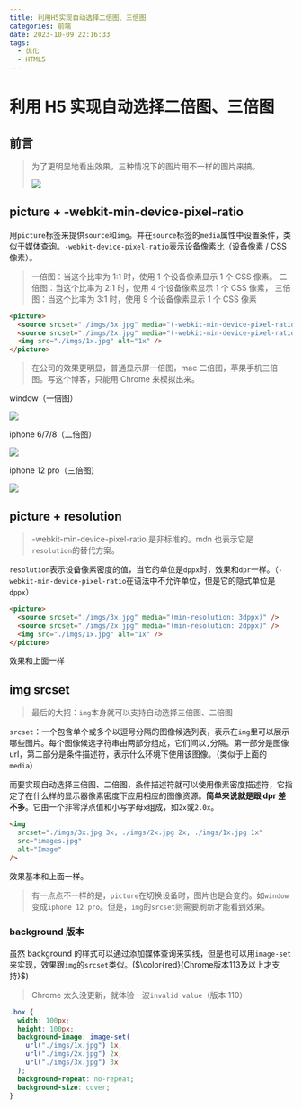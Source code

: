 ```yaml
---
title: 利用H5实现自动选择二倍图、三倍图
categories: 前端
date: 2023-10-09 22:16:33
tags:
  - 优化
  - HTML5
---
```


# 利用 H5 实现自动选择二倍图、三倍图

## 前言

> 为了更明显地看出效果，三种情况下的图片用不一样的图片来搞。
>
> ![](https://www.clzczh.top/CLZ_img/images/202310092231483.png)

## picture + -webkit-min-device-pixel-ratio

用`picture`标签来提供`source`和`img`。并在`source`标签的`media`属性中设置条件，类似于媒体查询。`-webkit-device-pixel-ratio`表示设备像素比（设备像素 / CSS 像素）。

> 一倍图：当这个比率为 1:1 时，使用 1 个设备像素显示 1 个 CSS 像素。
> 二倍图：当这个比率为 2:1 时，使用 4 个设备像素显示 1 个 CSS 像素，
> 三倍图：当这个比率为 3:1 时，使用 9 个设备像素显示 1 个 CSS 像素

```html
<picture>
  <source srcset="./imgs/3x.jpg" media="(-webkit-min-device-pixel-ratio: 3)" />
  <source srcset="./imgs/2x.jpg" media="(-webkit-min-device-pixel-ratio: 2)" />
  <img src="./imgs/1x.jpg" alt="1x" />
</picture>
```

> 在公司的效果更明显，普通显示屏一倍图，mac 二倍图，苹果手机三倍图。写这个博客，只能用 Chrome 来模拟出来。

window（一倍图）

![](https://www.clzczh.top/CLZ_img/images/202310092241000.png)

iphone 6/7/8（二倍图）

![](https://www.clzczh.top/CLZ_img/images/202310092245773.png)

iphone 12 pro（三倍图）

![](https://www.clzczh.top/CLZ_img/images/202310092246288.png)

## picture + resolution

> -webkit-min-device-pixel-ratio 是非标准的。mdn 也表示它是`resolution`的替代方案。

`resolution`表示设备像素密度的值，当它的单位是`dppx`时，效果和`dpr`一样。（`-webkit-min-device-pixel-ratio`在语法中不允许单位，但是它的隐式单位是`dppx`）

```html
<picture>
  <source srcset="./imgs/3x.jpg" media="(min-resolution: 3dppx)" />
  <source srcset="./imgs/2x.jpg" media="(min-resolution: 2dppx)" />
  <img src="./imgs/1x.jpg" alt="1x" />
</picture>
```

效果和上面一样

## img srcset

> 最后的大招：`img`本身就可以支持自动选择三倍图、二倍图

`srcset`：一个包含单个或多个以逗号分隔的图像候选列表，表示在`img`里可以展示哪些图片。每个图像候选字符串由两部分组成，它们间以`,`分隔。第一部分是图像 url，第二部分是条件描述符，表示什么环境下使用该图像。（类似于上面的`media`）

而要实现自动选择三倍图、二倍图，条件描述符就可以使用像素密度描述符，它指定了在什么样的显示器像素密度下应用相应的图像资源。**简单来说就是跟 dpr 差不多**。它由一个非零浮点值和小写字母`x`组成，如`2x`或`2.0x`。

```html
<img
  srcset="./imgs/3x.jpg 3x, ./imgs/2x.jpg 2x, ./imgs/1x.jpg 1x"
  src="images.jpg"
  alt="Image"
/>
```

效果基本和上面一样。

> 有一点点不一样的是，`picture`在切换设备时，图片也是会变的。如`window`变成`iphone 12 pro`。但是，`img`的`srcset`则需要刷新才能看到效果。

### background 版本

虽然 background 的样式可以通过添加媒体查询来实线，但是也可以用`image-set`来实现，效果跟`img`的`srcset`类似。($\color{red}{Chrome版本113及以上才支持}$)

> Chrome 太久没更新，就体验一波`invalid value`（版本 110）

```css
.box {
  width: 100px;
  height: 100px;
  background-image: image-set(
    url("./imgs/1x.jpg") 1x,
    url("./imgs/2x.jpg") 2x,
    url("./imgs/3x.jpg") 3x
  );
  background-repeat: no-repeat;
  background-size: cover;
}
```
